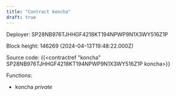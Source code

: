 ```yaml
---
title: "Contract koncha"
draft: true
---
```

Deployer: SP28NB976TJHHGF4218KT194NPWP9N1X3WY516Z1P


 



Block height: 146269 (2024-04-13T19:48:22.000Z)

Source code: {{<contractref "koncha" SP28NB976TJHHGF4218KT194NPWP9N1X3WY516Z1P koncha>}}

Functions:

* koncha _private_
